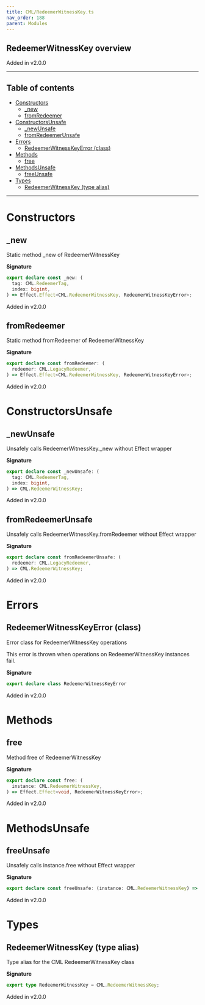 ```yaml
---
title: CML/RedeemerWitnessKey.ts
nav_order: 188
parent: Modules
---
```


## RedeemerWitnessKey overview

Added in v2.0.0

---

<h2 class="text-delta">Table of contents</h2>

- [Constructors](#constructors)
  - [\_new](#_new)
  - [fromRedeemer](#fromredeemer)
- [ConstructorsUnsafe](#constructorsunsafe)
  - [\_newUnsafe](#_newunsafe)
  - [fromRedeemerUnsafe](#fromredeemerunsafe)
- [Errors](#errors)
  - [RedeemerWitnessKeyError (class)](#redeemerwitnesskeyerror-class)
- [Methods](#methods)
  - [free](#free)
- [MethodsUnsafe](#methodsunsafe)
  - [freeUnsafe](#freeunsafe)
- [Types](#types)
  - [RedeemerWitnessKey (type alias)](#redeemerwitnesskey-type-alias)

---

# Constructors

## \_new

Static method \_new of RedeemerWitnessKey

**Signature**

```ts
export declare const _new: (
  tag: CML.RedeemerTag,
  index: bigint,
) => Effect.Effect<CML.RedeemerWitnessKey, RedeemerWitnessKeyError>;
```

Added in v2.0.0

## fromRedeemer

Static method fromRedeemer of RedeemerWitnessKey

**Signature**

```ts
export declare const fromRedeemer: (
  redeemer: CML.LegacyRedeemer,
) => Effect.Effect<CML.RedeemerWitnessKey, RedeemerWitnessKeyError>;
```

Added in v2.0.0

# ConstructorsUnsafe

## \_newUnsafe

Unsafely calls RedeemerWitnessKey.\_new without Effect wrapper

**Signature**

```ts
export declare const _newUnsafe: (
  tag: CML.RedeemerTag,
  index: bigint,
) => CML.RedeemerWitnessKey;
```

Added in v2.0.0

## fromRedeemerUnsafe

Unsafely calls RedeemerWitnessKey.fromRedeemer without Effect wrapper

**Signature**

```ts
export declare const fromRedeemerUnsafe: (
  redeemer: CML.LegacyRedeemer,
) => CML.RedeemerWitnessKey;
```

Added in v2.0.0

# Errors

## RedeemerWitnessKeyError (class)

Error class for RedeemerWitnessKey operations

This error is thrown when operations on RedeemerWitnessKey instances fail.

**Signature**

```ts
export declare class RedeemerWitnessKeyError
```

Added in v2.0.0

# Methods

## free

Method free of RedeemerWitnessKey

**Signature**

```ts
export declare const free: (
  instance: CML.RedeemerWitnessKey,
) => Effect.Effect<void, RedeemerWitnessKeyError>;
```

Added in v2.0.0

# MethodsUnsafe

## freeUnsafe

Unsafely calls instance.free without Effect wrapper

**Signature**

```ts
export declare const freeUnsafe: (instance: CML.RedeemerWitnessKey) => void;
```

Added in v2.0.0

# Types

## RedeemerWitnessKey (type alias)

Type alias for the CML RedeemerWitnessKey class

**Signature**

```ts
export type RedeemerWitnessKey = CML.RedeemerWitnessKey;
```

Added in v2.0.0
